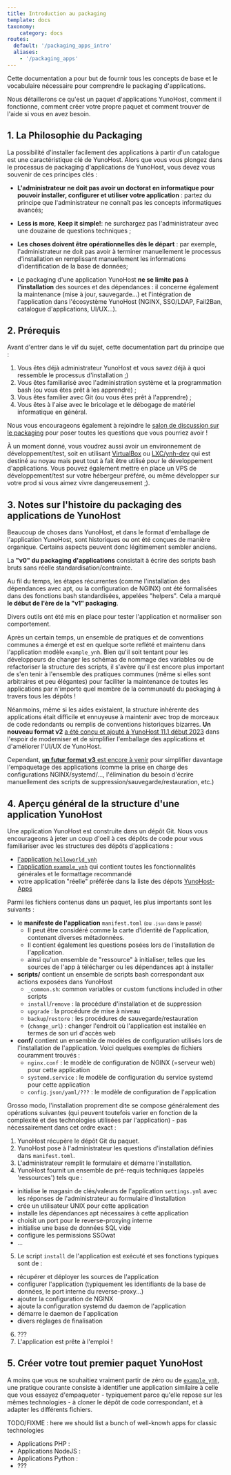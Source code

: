 ```yaml
---
title: Introduction au packaging
template: docs
taxonomy:
    category: docs
routes:
  default: '/packaging_apps_intro'
  aliases:
    - '/packaging_apps'
---
```


Cette documentation a pour but de fournir tous les concepts de base et le vocabulaire nécessaire pour comprendre le packaging d'applications.

Nous détaillerons ce qu'est un paquet d'applications YunoHost, comment il fonctionne, comment créer votre propre paquet et comment trouver de l'aide si vous en avez besoin.

## 1. La Philosophie du Packaging

La possibilité d'installer facilement des applications à partir d'un catalogue est une caractéristique clé de YunoHost. Alors que vous vous plongez dans le processus de packaging d'applications de YunoHost, vous devez vous souvenir de ces principes clés :

- **L'administrateur ne doit pas avoir un doctorat en informatique pour pouvoir installer, configurer et utiliser votre application** : partez du principe que l'administrateur ne connaît pas les concepts informatiques avancés;

- **Less is more**, **Keep it simple!**: ne surchargez pas l'administrateur avec une douzaine de questions techniques ;

- **Les choses doivent être opérationnelles dès le départ** : par exemple, l'administrateur ne doit pas avoir à terminer manuellement le processus d'installation en remplissant manuellement les informations d'identification de la base de données;

- Le packaging d'une application YunoHost **ne se limite pas à l'installation** des sources et des dépendances : il concerne également la maintenance (mise à jour, sauvegarde...) et l'intégration de l'application dans l'écosystème YunoHost (NGINX, SSO/LDAP, Fail2Ban, catalogue d'applications, UI/UX...).

## 2. Prérequis

Avant d'entrer dans le vif du sujet, cette documentation part du principe que :

1. Vous êtes déjà administrateur YunoHost et vous savez déjà à quoi ressemble le processus d'installation ;)
2. Vous êtes familiarisé avec l'administration système et la programmation bash (ou vous êtes prêt à les apprendre) ;
3. Vous êtes familier avec Git (ou vous êtes prêt à l'apprendre) ;
4. Vous êtes à l'aise avec le bricolage et le débogage de matériel informatique en général.

Nous vous encourageons également à rejoindre le [salon de discussion sur le packaging](/chat_rooms) pour poser toutes les questions que vous pourriez avoir !

À un moment donné, vous voudrez aussi avoir un environnement de développement/test, soit en utilisant [VirtualBox](/packaging_apps_virtualbox) ou [LXC/ynh-dev](https://github.com/yunohost/ynh-dev) qui est destiné au noyau mais peut tout à fait être utilisé pour le développement d'applications. Vous pouvez également mettre en place un VPS de développement/test sur votre hébergeur préféré, ou même développer sur votre prod si vous aimez vivre dangereusement ;).

## 3. Notes sur l'histoire du packaging des applications de YunoHost

Beaucoup de choses dans YunoHost, et dans le format d'emballage de l'application YunoHost, sont historiques ou ont été conçues de manière organique. Certains aspects peuvent donc légitimement sembler anciens.

La **"v0" du packaging d'applications** consistait à écrire des scripts bash bruts sans réelle standardisation/contrainte.

Au fil du temps, les étapes récurrentes (comme l'installation des dépendances avec apt, ou la configuration de NGINX) ont été formalisées dans des fonctions bash standardisées, appelées "helpers". Cela a marqué **le début de l'ère de la "v1" packaging**.

Divers outils ont été mis en place pour tester l'application et normaliser son comportement.

Après un certain temps, un ensemble de pratiques et de conventions communes a émergé et est en quelque sorte reflété et maintenu dans l'application modèle `example_ynh`. Bien qu'il soit tentant pour les développeurs de changer les schémas de nommage des variables ou de refactoriser la structure des scripts, il s'avère qu'il est encore plus important de s'en tenir à l'ensemble des pratiques communes (même si elles sont arbitraires et peu élégantes) pour faciliter la maintenance de toutes les applications par n'importe quel membre de la communauté du packaging à travers tous les dépôts !

Néanmoins, même si les aides existaient, la structure inhérente des applications était difficile et ennuyeuse à maintenir avec trop de morceaux de code redondants ou remplis de conventions historiques bizarres. **Un nouveau format v2** [a été conçu et ajouté à YunoHost 11.1 début 2023](https://github.com/YunoHost/yunohost/pull/1289) dans l'espoir de moderniser et de simplifier l'emballage des applications et d'améliorer l'UI/UX de YunoHost.

Cependant, [**un futur format v3** est encore à venir](https://github.com/YunoHost/issues/issues/2136) pour simplifier davantage l'empaquetage des applications (comme la prise en charge des configurations NGINX/systemd/..., l'élimination du besoin d'écrire manuellement des scripts de suppression/sauvegarde/restauration, etc.)

## 4. Aperçu général de la structure d'une application YunoHost

Une application YunoHost est construite dans un dépôt Git. Nous vous encourageons à jeter un coup d'oeil à ces dépôts de code pour vous familiariser avec les structures des dépôts d'applications :

- [l'application `helloworld_ynh`](https://github.com/YunoHost-Apps/helloworld_ynh)
- [l'application `example_ynh`](https://github.com/YunoHost/example_ynh) qui contient toutes les fonctionnalités générales et le formattage recommandé
- votre application "réelle" préférée dans la liste des dépots [YunoHost-Apps](https://github.com/orgs/YunoHost-Apps/repositories)

Parmi les fichiers contenus dans un paquet, les plus importants sont les suivants :

- le **manifeste de l'application** `manifest.toml` <small>(ou `.json` dans le passé)</small>
  - Il peut être considéré comme la carte d'identité de l'application, contenant diverses métadonnées.
  - Il contient également les questions posées lors de l'installation de l'application.
  - ainsi qu'un ensemble de "ressource" à initialiser, telles que les sources de l'app à télécharger ou les dépendances apt à installer
- **scripts/** contient un ensemble de scripts bash correspondant aux actions exposées dans YunoHost
  - `_common.sh`: common variables or custom functions included in other scripts
  - `install`/`remove` : la procédure d'installation et de suppression
  - `upgrade` : la procédure de mise à niveau
  - `backup`/`restore` : les procédures de sauvegarde/restauration
  - (`change_url`) : changer l'endroit où l'application est installée en termes de son url d'accès web
- **conf/** contient un ensemble de modèles de configuration utilisés lors de l'installation de l'application. Voici quelques exemples de fichiers couramment trouvés :
  - `nginx.conf` : le modèle de configuration de NGINX (=serveur web) pour cette application
  - `systemd.service` : le modèle de configuration du service systemd pour cette application
  - `config.json/yaml/???` : le modèle de configuration de l'application

Grosso modo, l'installation proprement dite se compose généralement des opérations suivantes (qui peuvent toutefois varier en fonction de la complexité et des technologies utilisées par l'application) - pas nécessairement dans cet ordre exact :

1. YunoHost récupère le dépôt Git du paquet.
2. YunoHost pose à l'administrateur les questions d'installation définies dans `manifest.toml`.
3. L'administrateur remplit le formulaire et démarre l'installation.
4. YunoHost fournit un ensemble de pré-requis techniques (appelés 'ressources') tels que :

- initialise le magasin de clés/valeurs de l'application `settings.yml` avec les réponses de l'administrateur au formulaire d'installation
- crée un utilisateur UNIX pour cette application
- installe les dépendances apt nécessaires à cette application
- choisit un port pour le reverse-proxying interne
- initialise une base de données SQL vide
- configure les permissions SSOwat
- ...

5. Le script `install` de l'application est exécuté et ses fonctions typiques sont de :

- récupérer et déployer les sources de l'application
- configurer l'application (typiquement les identifiants de la base de données, le port interne du reverse-proxy...)
- ajouter la configuration de NGINX
- ajoute la configuration systemd du daemon de l'application
- démarre le daemon de l'application
- divers réglages de finalisation

6. ???
7. L'application est prête à l'emploi !

## 5. Créer votre tout premier paquet YunoHost

A moins que vous ne souhaitiez vraiment partir de zéro ou de [`example_ynh`](https://github.com/YunoHost/example_ynh), une pratique courante consiste à identifier une application similaire à celle que vous essayez d'empaqueter - typiquement parce qu'elle repose sur les mêmes technologies - à cloner le dépôt de code correspondant, et à adapter les différents fichiers.

TODO/FIXME : here we should list a bunch of well-knowh apps for classic technologies

- Applications PHP :
- Applications NodeJS :
- Applications Python :
- ???

